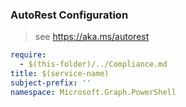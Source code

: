 ### AutoRest Configuration

> see https://aka.ms/autorest

``` yaml
require:
  - $(this-folder)/../Compliance.md
title: $(service-name)
subject-prefix: ''
namespace: Microsoft.Graph.PowerShell
```
